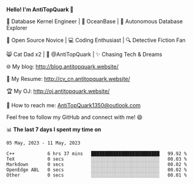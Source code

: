 
**Hello! I'm AntiTopQuark 👋**

🔧 Database Kernel Engineer | 🌊 OceanBase | 🤖 Autonomous Database Explorer

🌱 Open Source Novice | 💻 Coding Enthusiast | 🔍 Detective Fiction Fan

😸 Cat Dad x2 | 🎉 @AntiTopQuark | ✨ Chasing Tech & Dreams

🌐 My blog: http://blog.antitopquark.website/

📄 My Resume: http://cv_cn.antitopquark.website/

🏆 My OJ: http://oj.antitopquark.website/

📧 How to reach me: AntiTopQuark1350@outlook.com

Feel free to follow my GitHub and connect with me! 😄

📊 **The last 7 days I spent my time on** 

<!--START_SECTION:waka-->
```text
05 May, 2023 - 11 May, 2023

C++            6 hrs 37 mins   █████████████████████████   99.92 % 
TeX            0 secs          ░░░░░░░░░░░░░░░░░░░░░░░░░   00.03 % 
Markdown       0 secs          ░░░░░░░░░░░░░░░░░░░░░░░░░   00.02 % 
OpenEdge ABL   0 secs          ░░░░░░░░░░░░░░░░░░░░░░░░░   00.02 % 
Other          0 secs          ░░░░░░░░░░░░░░░░░░░░░░░░░   00.01 %
```
<!--END_SECTION:waka-->


